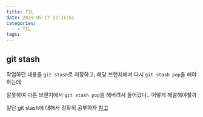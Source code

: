 ```yaml
---
title: TIL
date: 2019-05-17 12:11:51
categories:
    - TIL
tags:
---
```


## git stash

작업하던 내용을 `git stash`로 저장하고, 해당 브랜치에서 다시 `git stash pop`을 해야하는데

잘못하여 다른 브랜치에서 `git stash pop`을 해버려서 들어갔다.. 어떻게 해결해야할까

일단 git stash에 대해서 정확히 공부하자
[참고](https://gmlwjd9405.github.io/2018/05/18/git-stash.html)

